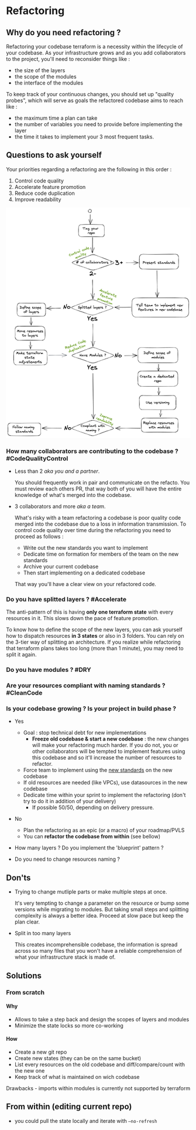 # Refactoring

## Why do you need refactoring ?

Refactoring your codebase terraform is a necessity within the lifecycle of your codebase.
As your infrastructure grows and as you add collaborators to the project, you'll need to reconsider things like :

- the size of the layers
- the scope of the modules
- the interface of the modules

To keep track of your continuous changes, you should set up "quality probes", which will serve as goals the refactored codebase aims to reach like :

- the maximum time a plan can take
- the number of variables you need to provide before implementing the layer
- the time it takes to implement your 3 most frequent tasks.

## Questions to ask yourself

Your priorities regarding a refactoring are the following in this order :

1. Control code quality
2. Accelerate feature promotion
3. Reduce code duplication
4. Improve readability

![refacto_decision_tree](assets/img/refacto_decision_tree.png)

### How many collaborators are contributing to the codebase ? #CodeQualityControl

- Less than 2 *aka you and a partner*.

  You should frequently work in pair and communicate on the refacto. You must review each others PR, that way both of you will have the entire knowledge of what's merged into the codebase.

- 3 collaborators and more *aka a team*.

  What's risky with a team refactoring a codebase is poor quality code merged into the codebase due to a loss in information transmission. To control code quality over time during the refactoring you need to proceed as follows :

  - Write out the new standards you want to implement
  - Dedicate time on formation for members of the team on the new standards
  - Archive your current codebase
  - Then start implementing on a dedicated codebase

  That way you'll have a clear view on your refactored code.

### Do you have splitted layers ? #Accelerate

The anti-pattern of this is having **only one terraform state** with every resources in it. This slows down the pace of feature promotion.

To know how to define the scope of the new layers, you can ask yourself how to dispatch resources **in 3 states** or also in 3 folders. You can rely on the 3-tier way of splitting an architecture. If you realize while refactoring that terraform plans takes too long (more than 1 minute), you may need to split it again.

### Do you have modules ? #DRY

### Are your resources compliant with naming standards ? #CleanCode

### Is your codebase growing ? Is your project in build phase ?

  - Yes
    - Goal : stop technical debt for new implementations
      - **Freeze old codebase & start a new codebase** : the new changes will make your refactoring much harder. If you do not, you or other collaborators will be tempted to implement features using this codebase and so it'll increase the number of resources to refactor.
    - Force team to implement using the [new standards](./) on the new codebase
    - If old resources are needed (like VPCs), use datasources in the new codebase
    - Dedicate time within your sprint to implement the refactoring (don't try to do it in addition of your delivery)
      - If possible 50/50, depending on delivery pressure.

  - No
    - Plan the refactoring as an epic (or a macro) of your roadmap/PVLS
    - You can **refactor the codebase from within** (see bellow)

- How many layers ? Do you implement the 'blueprint' pattern ?

- Do you need to change resources naming ?

## Don'ts

- Trying to change mutliple parts or make multiple steps at once.
  
  It's very tempting to change a parameter on the resource or bump some versions while migrating to modules. But taking small steps and splitting complexity is always a better idea. Proceed at slow pace but keep the plan clear.

- Split in too many layers

  This creates incomprehensible codebase, the information is spread across so many files that you won't have a reliable comprehension of what your infrastructure stack is made of.

## Solutions

### From scratch

#### Why

- Allows to take a step back and design the scopes of layers and modules
- Minimize the state locks so more co-working

#### How

- Create a new git repo
- Create new states (they can be on the same bucket)
- List every resources on the old codebase and diff/compare/count with the new one
- Keep track of what is maintained on wich codebase

Drawbacks
    - imports within modules is currently not supported by terraform

## From within (editing current repo)

- you could pull the state locally and iterate with `—no-refresh`
